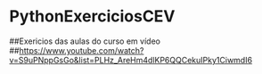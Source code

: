 # PythonExerciciosCEV

##Exericios das aulas do curso em vídeo
##https://www.youtube.com/watch?v=S9uPNppGsGo&list=PLHz_AreHm4dlKP6QQCekuIPky1CiwmdI6
